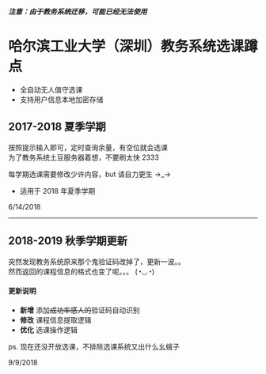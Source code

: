 ***注意：由于教务系统迁移，可能已经无法使用***


# 哈尔滨工业大学（深圳）教务系统选课蹲点  

- 全自动无人值守选课
- 支持用户信息本地加密存储  
  
  
  
## 2017-2018 夏季学期  

按照提示输入即可，定时查询余量，有空位就会选课  
为了教务系统土豆服务器着想，不要刷太快 2333  

每学期选课需要修改少许内容，but 请自力更生  →_→

* 适用于 2018 年夏季学期  
  
6/14/2018  

***

## 2018-2019 秋季学期更新

突然发现教务系统原来那个鬼验证码改掉了，更新一波。。  
然而返回的课程信息的格式也变了呢。。。 (◔◡◔) 

#### 更新说明
- **新增** 添加~~成功率感人的~~验证码自动识别
- **修改** 课程信息提取逻辑  
- **优化** 选课操作逻辑
  
ps. 现在还没开放选课，不排除选课系统又出什么幺蛾子  

9/9/2018
